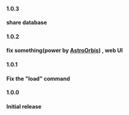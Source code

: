 #### 1.0.3

#### share database

#### 1.0.2

#### fix something(power by [AstroOrbis](https://github.com/AstroOrbis)) , web UI

#### 1.0.1

#### Fix the "load" command

#### 1.0.0

#### Initial release